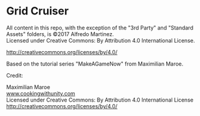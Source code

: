 Grid Cruiser
============

All content in this repo, with the exception of the "3rd Party" and "Standard Assets" folders, is ©2017 Alfredo Martinez.  
Licensed under Creative Commons: By Attribution 4.0 International License.

http://creativecommons.org/licenses/by/4.0/

Based on the tutorial series "MakeAGameNow" from Maximilian Maroe.

Credit:

Maximilian Maroe  
www.cookingwithunity.com  
Licensed under Creative Commons: By Attribution 4.0 International License  
http://creativecommons.org/licenses/by/4.0/